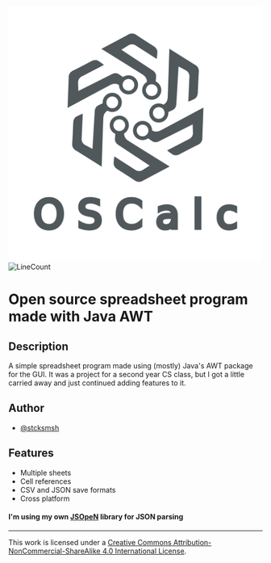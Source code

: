 ![Logo][logo]
   ![LineCount][lineCount-shield]

# Open source spreadsheet program made with Java AWT

## Description

A simple spreadsheet program made using (mostly) Java's AWT package for the GUI. It was a project for a second year CS class, but I got a little carried away and just continued adding features to it.

## Author

- [@stcksmsh](https://www.github.com/stcksmsh)

<!-- ## Demo 
    TODO
  -->

## Features

- Multiple sheets
- Cell references
- CSV and JSON save formats
- Cross platform

#### I'm using my own [JSOpeN](https://github.com/stcksmsh/JSOpeN) library for JSON parsing

---

This work is licensed under a
[Creative Commons Attribution-NonCommercial-ShareAlike 4.0 International License][cc-by-nc-sa].

[logo]: ./images/logo.png
[language-shield]: https://img.shields.io/badge/Language-Java-f89820?style=for-the-badge
[lineCount-shield]: https://img.shields.io/badge/Lines-2.5k-red?style=for-the-badge
[linkedin-shield]: https://img.shields.io/badge/Linkedin-Kosta_Vukicevic-0072b1?style=for-the-badge
[cc-by-nc-sa]: http://creativecommons.org/licenses/by-nc-sa/4.0/
[cc-by-nc-sa-image]: https://licensebuttons.net/l/by-nc-sa/4.0/88x31.png
[cc-by-nc-sa-shield]: https://img.shields.io/badge/License-CC_BY--NC--SA_4.0-04a635?style=for-the-badge
